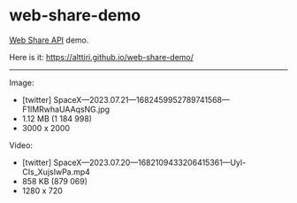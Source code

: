 # web-share-demo
[Web Share API](https://developer.mozilla.org/en-US/docs/Web/API/Web_Share_API) demo.

Here is it: https://alttiri.github.io/web-share-demo/

---

Image:
- [twitter] SpaceX—2023.07.21—1682459952789741568—F1lMRwhaUAAqsNG.jpg
- 1.12 MB (1 184 998)
- 3000 x 2000

Video:
- [twitter] SpaceX—2023.07.20—1682109433206415361—Uyl-CIs_XujsIwPa.mp4
- 858 KB (879 069)
- 1280 x 720
